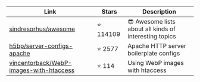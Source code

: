 | Link  | Stars   | Description
| ------------- | ------------- | ------------- |
|[sindresorhus/awesome](https://github.com/sindresorhus/awesome) | :star: 114109|😎 Awesome lists about all kinds of interesting topics|
|[h5bp/server-configs-apache](https://github.com/h5bp/server-configs-apache) | :star: 2577|Apache HTTP server boilerplate configs|
|[vincentorback/WebP-images-with-htaccess](https://github.com/vincentorback/WebP-images-with-htaccess) | :star: 114|Using WebP images with htaccess|
